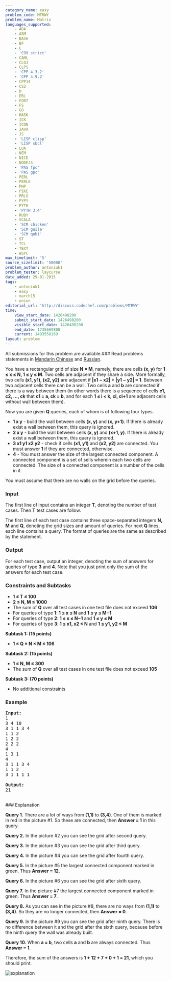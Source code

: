 ```yaml
---
category_name: easy
problem_code: MTRWY
problem_name: Matrix
languages_supported:
    - ADA
    - ASM
    - BASH
    - BF
    - C
    - 'C99 strict'
    - CAML
    - CLOJ
    - CLPS
    - 'CPP 4.3.2'
    - 'CPP 4.9.2'
    - CPP14
    - CS2
    - D
    - ERL
    - FORT
    - FS
    - GO
    - HASK
    - ICK
    - ICON
    - JAVA
    - JS
    - 'LISP clisp'
    - 'LISP sbcl'
    - LUA
    - NEM
    - NICE
    - NODEJS
    - 'PAS fpc'
    - 'PAS gpc'
    - PERL
    - PERL6
    - PHP
    - PIKE
    - PRLG
    - PYPY
    - PYTH
    - 'PYTH 3.4'
    - RUBY
    - SCALA
    - 'SCM chicken'
    - 'SCM guile'
    - 'SCM qobi'
    - ST
    - TCL
    - TEXT
    - WSPC
max_timelimit: '5'
source_sizelimit: '50000'
problem_author: antoniuk1
problem_tester: laycurse
date_added: 29-01-2015
tags:
    - antoniuk1
    - easy
    - march15
    - union
editorial_url: 'http://discuss.codechef.com/problems/MTRWY'
time:
    view_start_date: 1426498200
    submit_start_date: 1426498200
    visible_start_date: 1426498200
    end_date: 1735669800
    current: 1493558169
layout: problem
---
```

All submissions for this problem are available.###  Read problems statements in [Mandarin Chinese](http://www.codechef.com/download/translated/MARCH15/mandarin/MTRWY.pdf) and [Russian](http://www.codechef.com/download/translated/MARCH15/russian/MTRWY.pdf).

You have a rectangular grid of size **N × M**, namely, there are cells **(x, y)** for **1 ≤ x ≤ N, 1 ≤ y ≤ M**. Two cells are adjacent if they share a side. More formally, two cells **(x1, y1), (x2, y2)** are adjacent if **|x1 − x2| + |y1 − y2| = 1**. Between two adjacent cells there can be a wall. Two cells **a** and **b** are connected if there is a way between them (in other words there is a sequence of cells **c1, c2, ..., ck** that **c1 = a, ck = b**, and for each **1 ≤ i < k**, **ci, ci+1** are adjacent cells without wall between them).

Now you are given **Q** queries, each of whom is of following four types.

- **1 x y** - build the wall between cells **(x, y)** and **(x, y+1)**. If there is already exist a wall between them, this query is ignored.
- **2 x y** - build the wall between cells **(x, y)** and **(x+1, y)**. If there is already exist a wall between them, this query is ignored.
- **3 x1 y1 x2 y2** - check if cells **(x1, y1)** and **(x2, y2)** are connected. You must answer **1** if they are connected,  otherwise.
- **4** - You must answer the size of the largest connected component. A connected component is a set of sells wherein each two cells are connected. The size of a connected component is a number of the cells in it.

You must assume that there are no walls on the grid before the queries.

### Input

The first line of input contains an integer **T**, denoting the number of test cases. Then **T** test cases are follow.

The first line of each test case contains three space-separated integers **N, M** and **Q**, denoting the grid sizes and amount of queries. For next **Q** lines, each line contains a query. The format of queries are the same as described by the statement.

### Output

For each test case, output an integer, denoting the sum of answers for queries of type **3** and **4**. Note that you just print only the sum of the answers for each test case.

### Constraints and Subtasks

- **1 ≤ T ≤ 100**
- **2 ≤ N, M ≤ 1000**
- The sum of **Q** over all test cases in one test file does not exceed **106**
- For queries of type **1**: **1 ≤ x ≤ N** and **1 ≤ y ≤ M−1**
- For queries of type **2**: **1 ≤ x ≤ N−1** and **1 ≤ y ≤ M**
- For queries of type **3**: **1 ≤ x1, x2 ≤ N** and **1 ≤ y1, y2 ≤ M**

**Subtask 1: (15 points)**

- **1 ≤ Q × N × M ≤ 106**

**Subtask 2: (15 points)**

- **1 ≤ N, M ≤ 300**
- The sum of **Q** over all test cases in one test file does not exceed **105**

**Subtask 3: (70 points)**

- No additional constraints

### Example

<pre><b>Input:</b>
1
3 4 10
3 1 1 3 4
1 1 2
1 2 2
2 2 2
4
1 3 1
4
3 1 1 3 4
1 1 2
3 1 1 1 1

<b>Output:</b>
21

</pre>### Explanation
**Query 1.** There are a lot of ways from **(1,1)** to **(3,4)**. One of them is marked in red in the picture #1. So these are connected, then **Answer = 1** in this query.

**Query 2.** In the picture #2 you can see the grid after second query.

**Query 3.** In the picture #3 you can see the grid after third query.

**Query 4.** In the picture #4 you can see the grid after fourth query.

**Query 5.** In the picture #5 the largest connected component marked in green. Thus **Answer = 12**.

**Query 6.** In the picture #6 you can see the grid after sixth query.

**Query 7.** In the picture #7 the largest connected component marked in green. Thus **Answer = 7**.

**Query 8.** As you can see in the picture #8, there are no ways from **(1,1)** to **(3,4)**. So they are no longer connected, then **Answer = 0**.

**Query 9.** In the picture #9 you can see the grid after ninth query. There is no difference between it and the grid after the sixth query, because before the ninth query the wall was already built.

**Query 10.** When **a = b**, two cells **a** and **b** are always connected. Thus **Answer = 1**.

Therefore, the sum of the answers is **1 + 12 + 7 + 0 + 1 = 21**, which you should print.

![explanation](/download/extimages/bec647a1cb00760db4257697e654151e.png)
